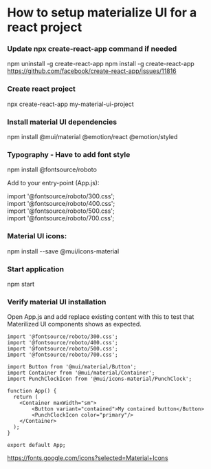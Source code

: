 # How to setup materialize UI for a react project

### Update npx create-react-app command if needed
npm uninstall -g create-react-app
npm install -g create-react-app
https://github.com/facebook/create-react-app/issues/11816

### Create react project
npx create-react-app my-material-ui-project

### Install material UI dependencies
npm install @mui/material @emotion/react @emotion/styled

### Typography - Have to add font style
npm install @fontsource/roboto

Add to your entry-point (App.js):

import '@fontsource/roboto/300.css';  
import '@fontsource/roboto/400.css';   
import '@fontsource/roboto/500.css';  
import '@fontsource/roboto/700.css';  


### Material UI icons:
npm install --save  @mui/icons-material


### Start application 
npm start

### Verify material UI installation
Open App.js and add replace existing content with this to test that Materilized UI components shows as expected.
```
import '@fontsource/roboto/300.css';
import '@fontsource/roboto/400.css';
import '@fontsource/roboto/500.css';
import '@fontsource/roboto/700.css';

import Button from '@mui/material/Button';
import Container from '@mui/material/Container';
import PunchClockIcon from '@mui/icons-material/PunchClock';

function App() {
  return (
    <Container maxWidth="sm">
        <Button variant="contained">My contained button</Button>
        <PunchClockIcon color="primary"/>
    </Container>
  );
}

export default App;
```


https://fonts.google.com/icons?selected=Material+Icons
